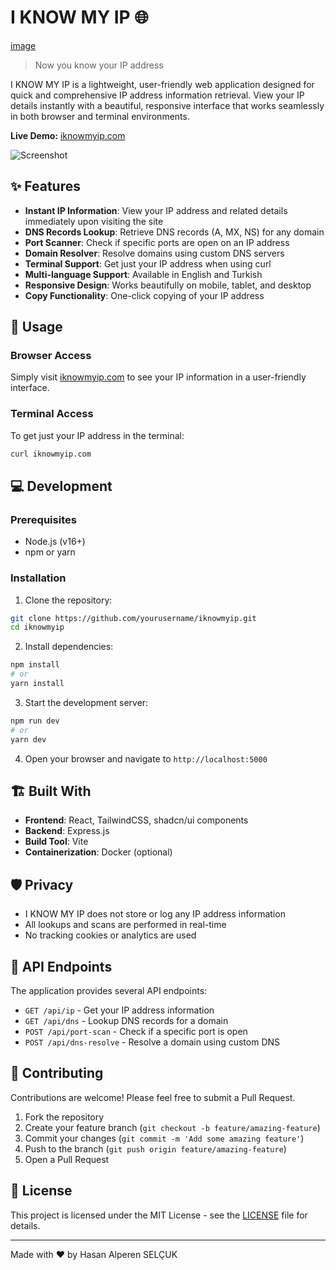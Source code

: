 # I KNOW MY IP 🌐

[image](https://github.com/user-attachments/assets/45528e5b-7c6c-4cea-b8b5-15b52d8c2ea7)


> Now you know your IP address

I KNOW MY IP is a lightweight, user-friendly web application designed for quick and comprehensive IP address information retrieval. View your IP details instantly with a beautiful, responsive interface that works seamlessly in both browser and terminal environments.

**Live Demo:** [iknowmyip.com](https://iknowmyip.com)

![Screenshot](screenshot.png)

## ✨ Features

- **Instant IP Information**: View your IP address and related details immediately upon visiting the site
- **DNS Records Lookup**: Retrieve DNS records (A, MX, NS) for any domain
- **Port Scanner**: Check if specific ports are open on an IP address
- **Domain Resolver**: Resolve domains using custom DNS servers
- **Terminal Support**: Get just your IP address when using curl
- **Multi-language Support**: Available in English and Turkish
- **Responsive Design**: Works beautifully on mobile, tablet, and desktop
- **Copy Functionality**: One-click copying of your IP address

## 🚀 Usage

### Browser Access
Simply visit [iknowmyip.com](https://iknowmyip.com) to see your IP information in a user-friendly interface.

### Terminal Access
To get just your IP address in the terminal:

```bash
curl iknowmyip.com
```

## 💻 Development

### Prerequisites
- Node.js (v16+)
- npm or yarn

### Installation

1. Clone the repository:
```bash
git clone https://github.com/yourusername/iknowmyip.git
cd iknowmyip
```

2. Install dependencies:
```bash
npm install
# or
yarn install
```

3. Start the development server:
```bash
npm run dev
# or
yarn dev
```

4. Open your browser and navigate to `http://localhost:5000`

## 🏗️ Built With

- **Frontend**: React, TailwindCSS, shadcn/ui components
- **Backend**: Express.js
- **Build Tool**: Vite
- **Containerization**: Docker (optional)

## 🛡️ Privacy

- I KNOW MY IP does not store or log any IP address information
- All lookups and scans are performed in real-time
- No tracking cookies or analytics are used

## 🔧 API Endpoints

The application provides several API endpoints:

- `GET /api/ip` - Get your IP address information
- `GET /api/dns` - Lookup DNS records for a domain
- `POST /api/port-scan` - Check if a specific port is open
- `POST /api/dns-resolve` - Resolve a domain using custom DNS

## 🤝 Contributing

Contributions are welcome! Please feel free to submit a Pull Request.

1. Fork the repository
2. Create your feature branch (`git checkout -b feature/amazing-feature`)
3. Commit your changes (`git commit -m 'Add some amazing feature'`)
4. Push to the branch (`git push origin feature/amazing-feature`)
5. Open a Pull Request

## 📄 License

This project is licensed under the MIT License - see the [LICENSE](LICENSE) file for details.



---

Made with ❤️ by Hasan Alperen SELÇUK
